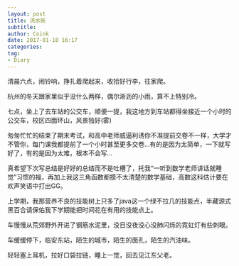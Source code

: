 ```yaml
---
layout: post
title: 流水账
subtitle: 
author: Coink
date: 2017-01-18 16:17
categories: 
tag:
- Diary
---
```




清晨六点，闹铃响，挣扎着爬起来，收拾好行李，往家爬。

杭州的冬天跟家里似乎没什么两样，偶尔淅沥的小雨，算不上特别冷。

七点，坐上了去车站的公交车，顺便一提，我这地方到车站都得坐接近一个小时的公交车，校区四面环山，风景独好(雾)

匆匆忙忙的结束了期末考试，和高中老师威逼利诱你不准提前交卷不一样，大学才不管你，每门课我都提前了一个小时甚至更多交卷...有的是因为太简单，一下就写好了，有的是因为太难，根本不会写...

真希望下次写总结是好好的总结而不是吐槽了，托我“一听到数学老师讲话就睡觉”习惯的福，再加上我这三角函数都摸不太清楚的数学基础，高数这科估计要在欢声笑语中打出GG。

上学期，我那营养不良的技能树上只多了java这一个绿不拉几的技能点，半藏源式黑百合请保佑我下学期能把时间花在有用的技能点上。

车慢慢从荒郊野外开进了钢筋水泥里，没日没夜没心没肺闪烁的霓虹灯有些刺眼。

车缓缓停下，临安东站，陌生的城市，陌生的面孔，陌生的汽油味。

轻轻塞上耳机，拉好口袋拉链，睡上一觉，回去见江东父老。